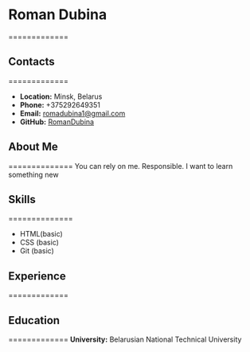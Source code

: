 # Roman Dubina
=============
## Contacts
=============
* __Location:__ Minsk, Belarus
* __Phone:__ +375292649351
* __Email:__ romadubina1@gmail.com
* __GitHub:__ [RomanDubina](https://github.com/RomaDubina)
## About Me
==============
You can rely on me. Responsible. I want to learn something new
## Skills 
==============
* HTML(basic)
* CSS (basic)
* Git (basic)
## Experience 
=============
## Education 
=============
__University:__ Belarusian National Technical University
